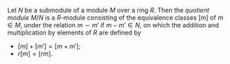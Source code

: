 Let $N$ be a submodule of a module $M$ over a ring $R$. Then the *quotient module* $M/N$ is a $R$-module consisting of the equivalence classes $[m]$ of $m \in M$, under the relation $m \sim m'$ if $m - m' \in N$, on which the addition and multiplication by elements of $R$ are defined by

- $[m] + [m'] = [m + m']$;
- $r[m] = [rm]$.
